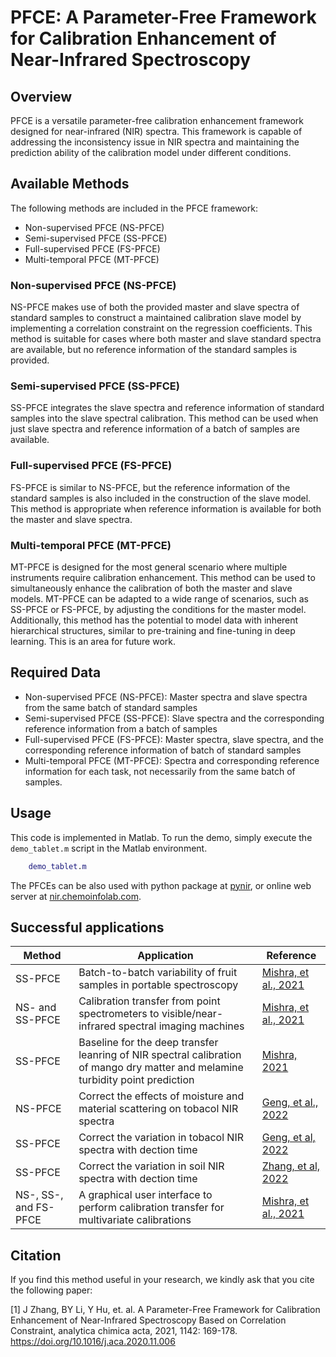 # PFCE: A Parameter-Free Framework for Calibration Enhancement of Near-Infrared Spectroscopy

## Overview

PFCE is a versatile parameter-free calibration enhancement framework designed for near-infrared (NIR) spectra. This framework is capable of addressing the inconsistency issue in NIR spectra and maintaining the prediction ability of the calibration model under different conditions. 

## Available Methods

The following methods are included in the PFCE framework:
- Non-supervised PFCE (NS-PFCE)
- Semi-supervised PFCE (SS-PFCE)
- Full-supervised PFCE (FS-PFCE)
- Multi-temporal PFCE (MT-PFCE)

### Non-supervised PFCE (NS-PFCE)
NS-PFCE makes use of both the provided master and slave spectra of standard samples to construct a maintained calibration slave model by implementing a correlation constraint on the regression coefficients. This method is suitable for cases where both master and slave standard spectra are available, but no reference information of the standard samples is provided.

### Semi-supervised PFCE (SS-PFCE)
SS-PFCE integrates the slave spectra and reference information of standard samples into the slave spectral calibration. This method can be used when just slave spectra and reference information of a batch of samples are available. 

### Full-supervised PFCE (FS-PFCE)
FS-PFCE is similar to NS-PFCE, but the reference information of the standard samples is also included in the construction of the slave model. This method is appropriate when reference information is available for both the master and slave spectra.

### Multi-temporal PFCE (MT-PFCE)
MT-PFCE is designed for the most general scenario where multiple instruments require calibration enhancement. This method can be used to simultaneously enhance the calibration of both the master and slave models. MT-PFCE can be adapted to a wide range of scenarios, such as SS-PFCE or FS-PFCE, by adjusting the conditions for the master model. Additionally, this method has the potential to model data with inherent hierarchical structures, similar to pre-training and fine-tuning in deep learning. This is an area for future work.

## Required Data
- Non-supervised PFCE (NS-PFCE): Master spectra and slave spectra from the same batch of standard samples
- Semi-supervised PFCE (SS-PFCE): Slave spectra and the corresponding reference information from a batch of samples
- Full-supervised PFCE (FS-PFCE): Master spectra, slave spectra, and the corresponding reference information of batch of standard samples
- Multi-temporal PFCE (MT-PFCE):  Spectra and corresponding reference information for each task, not necessarily from the same batch of samples.

## Usage
This code is implemented in Matlab. To run the demo, simply execute the `demo_tablet.m` script in the Matlab environment.

```matlab
    demo_tablet.m
```
The PFCEs can be also used with python package at [pynir](https://pypi.org/project/pynir/), or online web server at [nir.chemoinfolab.com](https://nir.chemoinfolab.com).

## Successful applications
| Method | Application | Reference |
|--------|-------------|----------|
| SS-PFCE | Batch-to-batch variability of fruit samples in portable spectroscopy | [Mishra, et al., 2021](https://www.sciencedirect.com/science/article/pii/S0003267021005973) |
| NS- and SS-PFCE | Calibration transfer from point spectrometers to visible/near-infrared spectral imaging machines | [Mishra, et al., 2021](https://www.sciencedirect.com/science/article/pii/S0003267021009806)|
| SS-PFCE | Baseline for the deep transfer leanring of NIR spectral calibration of mango dry matter and melamine turbidity point prediction| [Mishra, 2021](https://www.sciencedirect.com/science/article/pii/S0169743921000514)|
|NS-PFCE| Correct the effects of moisture and material scattering on tobacol NIR spectra|[Geng, et al., 2022](https://www.sciencedirect.com/science/article/abs/pii/S0026265X22006257)|
|SS-PFCE|Correct the variation in tobacol NIR spectra with dection time |[Geng, et al, 2022](http://www.fxcsxb.com/fxcsxb/ch/reader/create_pdf.aspx?file_no=20220714&flag=1&journal_id=fxcsxb&year_id=2022)|
|SS-PFCE|Correct the variation in soil NIR spectra with dection time |[Zhang, et al, 2022](http://www.analchem.cn/article/doi/10.19756/j.issn.0253-3820.211236)|
|NS-, SS-, and FS-PFCE| A graphical user interface to perform calibration transfer for multivariate calibrations |[Mishra, et al., 2021](https://www.sciencedirect.com/science/article/pii/S0169743921001064)|


## Citation
If you find this method useful in your research, we kindly ask that you cite the following paper:

[1] J Zhang, BY Li, Y Hu, et. al. A Parameter-Free Framework for Calibration Enhancement of Near-Infrared Spectroscopy Based on Correlation Constraint, analytica chimica acta, 2021, 1142: 169-178. https://doi.org/10.1016/j.aca.2020.11.006
